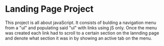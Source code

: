 # Landing Page Project

This project is all about javaScript. It consists of bulding a navigation menu from a "ul" and populating said "ul" with links using jS only.
Once the menu was created each link had to scroll to a certain section on the lannding page and denote what section it was in by showing an active tab on the menu.